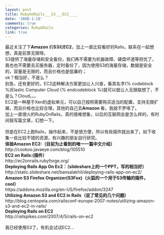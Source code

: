 ```yaml
---
layout: post
title: RubyOnRails___S3___EC2____
date: '2008-1-10'
comments: true
categories: Ruby&Rails
link: true
---
```

<p>最近关注了下<strong>Amazon </strong>的<strong>S3</strong>和<strong>EC2</strong>，加上一直比较看好的Rails，联系在一起想想，真是前景无限呀。<br />
S3提供了海量存储和安全备份，我们再不需要为机器故障、硬盘坏道等担忧了，我也也不需要去买服务器，定时备份了，因为使用S3的海量存储，数据是安全的，容量是无限的，而且价格也是低廉的；<br />
ok？相当好，不是么？<br />
别急，还有更好的，EC2这种解决方案更加让人兴奋，看其名字{% codeblock %}Elastic Computer Cloud {% endcodeblock %}就可以就让人无限联想了，不是么？Cloud。。。<br />
EC2是一种基于Xen的虚拟单元，可以自己按照需要购买适当的配置，支持无限扩展，而且价格也比较合理，其他的自己去<strong>Amazon </strong>看，我就不罗嗦了。<br />
加上一直很火的RubyOnRails，真的很难想象，以后的互联网会是怎么样的，有时间我写篇文章，幻想一下。<br />
<br />
但是在EC2上跑Rails，操作起来，不是很方便，所以有些插件就出来了。如下收集一些比较不错的资源，有兴趣的朋友自行研究。<br />
<strong>体验Amazon EC2:（目前为止看到的唯一一篇中文介绍）</strong><br />
http://cookoo.javaeye.com/blog/105510<br />
<strong>EC2 on Rails:(插件）</strong><br />
http://ec2onrails.rubyforge.org/<br />
<strong>Deploying Rails App On Ec2：（slideshare上的一个PPT，写的相当好）</strong><br />
http://static.slideshare.net/bansalakhil/deploying-rails-app-on-ec2/<br />
<strong>Amazon S3 Firefox Organizer(S3Fox)（火狐的一个用于S3传输的插件，cool）</strong><br />
https://addons.mozilla.org/en-US/firefox/addon/3247<br />
<strong>Utilizing Amazon S3 and EC2 in Rails（说了常见的几个问题）</strong><br />
http://blog.centopeia.com/railsconf-europe-2007-notes/utilizing-amazon-s3-and-ec2-in-rails/<br />
<strong>Deploying Rails on EC2</strong><br />
http://railspikes.com/2007/4/5/rails-on-ec2<br />
<br />
我已经使用S3了，有机会试试EC2...</p>
